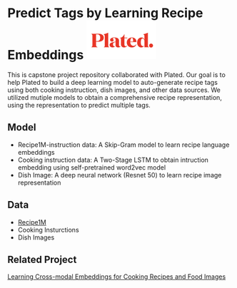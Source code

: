 # Predict Tags by Learning Recipe Embeddings  ![Logo](pics/Plated-Logo-Sized.png) 

This is capstone project repository collaborated with Plated. Our goal is to help Plated to build a deep learning model to auto-generate recipe tags using both cooking instruction, dish images, and other data sources. We utilized mutiple models to obtain a comprehensive recipe representation, using the representation to predict multiple tags. 

## Model
* Recipe1M-instruction data: A Skip-Gram model to learn recipe language embeddings 
* Cooking instruction data: A Two-Stage LSTM to obtain intruction embedding using self-pretrained word2vec model
* Dish Image: A deep neural network (Resnet 50) to learn recipe image representation

## Data
* [Recipe1M](http://im2recipe.csail.mit.edu/dataset/download/)
* Cooking Insturctions 
* Dish Images 

## Related Project 
[Learning Cross-modal Embeddings for Cooking Recipes and Food Images](http://pic2recipe.csail.mit.edu)
